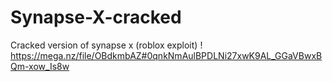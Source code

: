 # Synapse-X-cracked
Cracked version of synapse x (roblox exploit)
! https://mega.nz/file/OBdkmbAZ#0qnkNmAulBPDLNi27xwK9AL_GGaVBwxBQm-xow_Is8w
